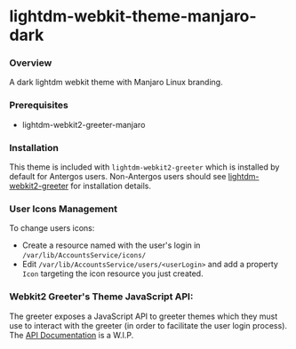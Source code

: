 # lightdm-webkit-theme-manjaro-dark



### Overview

A dark lightdm webkit theme with Manjaro Linux branding.

### Prerequisites
* lightdm-webkit2-greeter-manjaro

### Installation
This theme is included with `lightdm-webkit2-greeter` which is installed by default for Antergos users. Non-Antergos users should see [lightdm-webkit2-greeter](https://github.com/Antergos/lightdm-webkit2-greeter/) for installation details.

### User Icons Management

To change users icons:

* Create a resource named with the user's login in `/var/lib/AccountsService/icons/`
* Edit `/var/lib/AccountsService/users/<userLogin>` and add a property `Icon` targeting the icon resource you just created.

### Webkit2 Greeter's Theme JavaScript API:
The greeter exposes a JavaScript API to greeter themes which they must use to interact with the greeter (in order to facilitate the user login process). The [API Documentation](https://manjaro.com/wiki/development/lightdm-webkit2-greeter-theme-javascript-api/) is a W.I.P.

